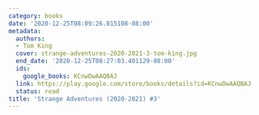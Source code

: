 ```yaml
---
category: books
date: '2020-12-25T08:09:26.815108-08:00'
metadata:
  authors:
  - Tom King
  cover: strange-adventures-2020-2021-3-tom-king.jpg
  end_date: '2020-12-25T08:27:03.401129-08:00'
  ids:
    google_books: KCnwDwAAQBAJ
  link: https://play.google.com/store/books/details?id=KCnwDwAAQBAJ
  status: read
title: 'Strange Adventures (2020-2021) #3'
---
```

